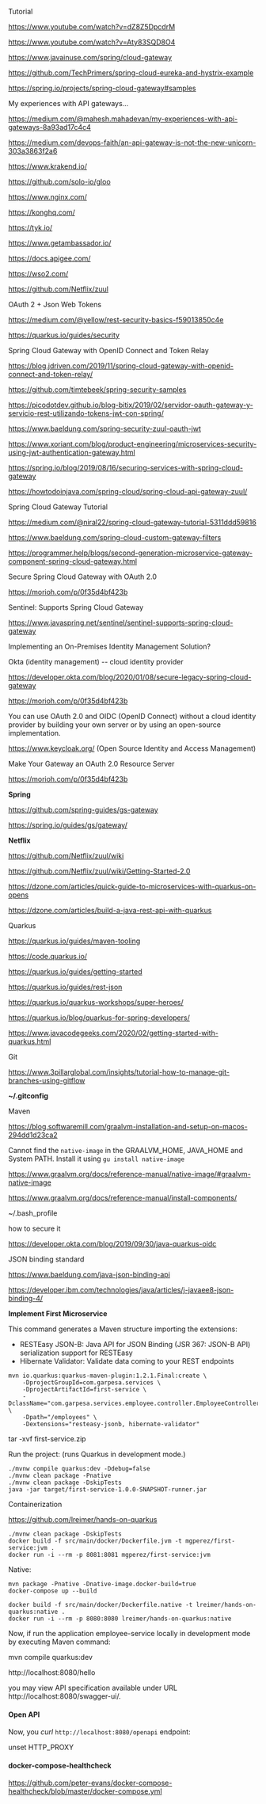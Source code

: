 Tutorial

https://www.youtube.com/watch?v=dZ8Z5DpcdrM

https://www.youtube.com/watch?v=Aty83SQD8O4



https://www.javainuse.com/spring/cloud-gateway

https://github.com/TechPrimers/spring-cloud-eureka-and-hystrix-example

https://spring.io/projects/spring-cloud-gateway#samples



My experiences with API gateways…

https://medium.com/@mahesh.mahadevan/my-experiences-with-api-gateways-8a93ad17c4c4

https://medium.com/devops-faith/an-api-gateway-is-not-the-new-unicorn-303a3863f2a6



https://www.krakend.io/

https://github.com/solo-io/gloo

https://www.nginx.com/

https://konghq.com/

https://tyk.io/

https://www.getambassador.io/

https://docs.apigee.com/

https://wso2.com/

https://github.com/Netflix/zuul





OAuth 2 + Json Web Tokens

https://medium.com/@yellow/rest-security-basics-f59013850c4e

https://quarkus.io/guides/security

Spring Cloud Gateway with OpenID Connect and Token Relay

https://blog.jdriven.com/2019/11/spring-cloud-gateway-with-openid-connect-and-token-relay/

https://github.com/timtebeek/spring-security-samples



https://picodotdev.github.io/blog-bitix/2019/02/servidor-oauth-gateway-y-servicio-rest-utilizando-tokens-jwt-con-spring/

https://www.baeldung.com/spring-security-zuul-oauth-jwt

https://www.xoriant.com/blog/product-engineering/microservices-security-using-jwt-authentication-gateway.html

https://spring.io/blog/2019/08/16/securing-services-with-spring-cloud-gateway

https://howtodoinjava.com/spring-cloud/spring-cloud-api-gateway-zuul/



Spring Cloud Gateway Tutorial

https://medium.com/@niral22/spring-cloud-gateway-tutorial-5311ddd59816

https://www.baeldung.com/spring-cloud-custom-gateway-filters

https://programmer.help/blogs/second-generation-microservice-gateway-component-spring-cloud-gateway.html

Secure Spring Cloud Gateway with OAuth 2.0

https://morioh.com/p/0f35d4bf423b



Sentinel: Supports Spring Cloud Gateway

https://www.javaspring.net/sentinel/sentinel-supports-spring-cloud-gateway



Implementing an On-Premises Identity Management Solution?

Okta (identity management) -- cloud identity provider

https://developer.okta.com/blog/2020/01/08/secure-legacy-spring-cloud-gateway

https://morioh.com/p/0f35d4bf423b

You can use OAuth 2.0 and OIDC (OpenID Connect) without a cloud identity provider by building your own server or by using an open-source implementation. 



https://www.keycloak.org/ (Open Source Identity and Access Management)



Make Your Gateway an OAuth 2.0 Resource Server

https://morioh.com/p/0f35d4bf423b



**Spring**

https://github.com/spring-guides/gs-gateway

https://spring.io/guides/gs/gateway/



**Netflix**

https://github.com/Netflix/zuul/wiki

https://github.com/Netflix/zuul/wiki/Getting-Started-2.0





https://dzone.com/articles/quick-guide-to-microservices-with-quarkus-on-opens

https://dzone.com/articles/build-a-java-rest-api-with-quarkus



Quarkus

https://quarkus.io/guides/maven-tooling

https://code.quarkus.io/

https://quarkus.io/guides/getting-started

https://quarkus.io/guides/rest-json

https://quarkus.io/quarkus-workshops/super-heroes/



https://quarkus.io/blog/quarkus-for-spring-developers/

https://www.javacodegeeks.com/2020/02/getting-started-with-quarkus.html



Git

https://www.3pillarglobal.com/insights/tutorial-how-to-manage-git-branches-using-gitflow



**~/.gitconfig**

Maven

https://blog.softwaremill.com/graalvm-installation-and-setup-on-macos-294dd1d23ca2

Cannot find the `native-image` in the GRAALVM_HOME, JAVA_HOME and System PATH. Install it using `gu install native-image`

https://www.graalvm.org/docs/reference-manual/native-image/#graalvm-native-image

https://www.graalvm.org/docs/reference-manual/install-components/

~/.bash_profile

how to secure it

https://developer.okta.com/blog/2019/09/30/java-quarkus-oidc



JSON binding standard

https://www.baeldung.com/java-json-binding-api

https://developer.ibm.com/technologies/java/articles/j-javaee8-json-binding-4/



**Implement First Microservice** 

This command generates a Maven structure importing the extensions:

- RESTEasy JSON-B:  Java API for JSON Binding (JSR 367: JSON-B API) serialization support for RESTEasy
- Hibernate Validator: Validate data coming to your REST endpoints

```
mvn io.quarkus:quarkus-maven-plugin:1.2.1.Final:create \
    -DprojectGroupId=com.garpesa.services \
    -DprojectArtifactId=first-service \
    -DclassName="com.garpesa.services.employee.controller.EmployeeController" \
    -Dpath="/employees" \
    -Dextensions="resteasy-jsonb, hibernate-validator"
```

tar -xvf first-service.zip

Run the project: (runs Quarkus in development mode.)

```
./mvnw compile quarkus:dev -Ddebug=false
./mvnw clean package -Pnative
./mvnw clean package -DskipTests
java -jar target/first-service-1.0.0-SNAPSHOT-runner.jar
```

Containerization

https://github.com/lreimer/hands-on-quarkus

```
./mvnw clean package -DskipTests
docker build -f src/main/docker/Dockerfile.jvm -t mgperez/first-service:jvm .
docker run -i --rm -p 8081:8081 mgperez/first-service:jvm
```

Native:

```
mvn package -Pnative -Dnative-image.docker-build=true
docker-compose up --build

docker build -f src/main/docker/Dockerfile.native -t lreimer/hands-on-quarkus:native .
docker run -i --rm -p 8080:8080 lreimer/hands-on-quarkus:native
```



Now, if run the application employee-service locally in development mode by executing Maven command:

 mvn compile quarkus:dev 

http://localhost:8080/hello



you may view API specification available under URL http://localhost:8080/swagger-ui/.



#### Open API

Now, you *curl* `http://localhost:8080/openapi` endpoint:

unset HTTP_PROXY





#### docker-compose-healthcheck

https://github.com/peter-evans/docker-compose-healthcheck/blob/master/docker-compose.yml